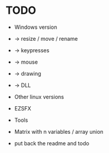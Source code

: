 # TODO

* Windows version
* -> resize / move / rename
* -> keypresses
* -> mouse
* -> drawing
* -> DLL

* Other linux versions
* EZSFX
* Tools
* Matrix with n variables / array union 
* put back the readme and todo